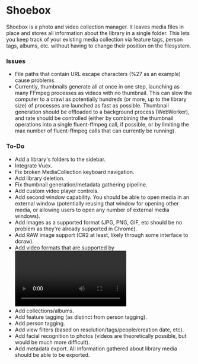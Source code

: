 # Shoebox
Shoebox is a photo and video collection manager. It leaves media files in place and stores all information about the library in a single folder. This lets you keep track of your existing media collection via feature tags, person tags, albums, etc. without having to change their position on the filesystem.

### Issues
- File paths that contain URL escape characters (%27 as an example) cause problems.
- Currently, thumbnails generate all at once in one step, launching as many FFmpeg processes as videos with no thumbnail. This can slow the computer to a crawl as potentially hundreds (or more, up to the library size) of processes are launched as fast as possible. Thumbnail generation should be offloaded to a background process (WebWorker), and rate should be controlled (either by combining the thumbnail operations into a single fluent-ffmpeg call, if possible, or by limiting the max number of fluent-ffmpeg calls that can currently be running).

### To-Do
- Add a library's folders to the sidebar.
- Integrate Vuex.
- Fix broken MediaCollection keyboard navigation.
- Add library deletion.
- Fix thumbnail generation/metadata gathering pipeline.
- Add custom video player controls.
- Add second window capability. You should be able to open media in an external window (potentially reusing that window for opening other media, or allowing users to open any number of external media windows).
- Add images as a supported format (JPG, PNG, GIF, etc should be no problem as they're already supported in Chrome).
- Add RAW image support (CR2 at least, likely through some interface to dcraw).
- Add video formats that are supported by <video> as supported formats (currently WebM needs to be added, MP4 is already supported).
- Add collections/albums.
- Add feature tagging (as distinct from person tagging).
- Add person tagging.
- Add view filters (based on resolution/tags/people/creation date, etc).
- Add facial recognition to photos (videos are theoretically possible, but would be much more difficult).
- Add metadata export. All information gathered about library media should be able to be exported.